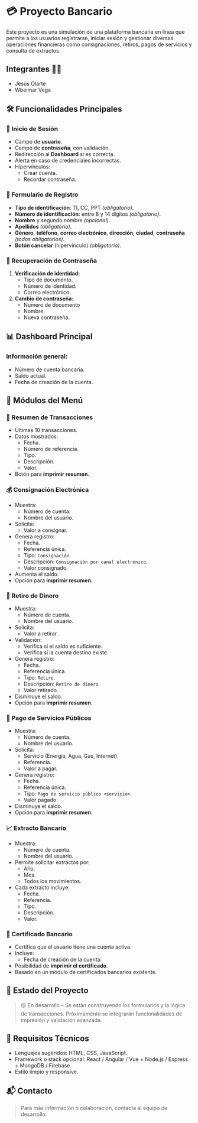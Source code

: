 # 💳 Proyecto Bancario

Este proyecto es una simulación de una plataforma bancaria en línea que permite a los usuarios registrarse, iniciar sesión y gestionar diversas operaciones financieras como consignaciones, retiros, pagos de servicios y consulta de extractos.
## Integrantes 👨‍💻
- Jesús Olarte
- Wbeimar Vega

## 🛠️ Funcionalidades Principales

### 🔐 Inicio de Sesión
- Campo de **usuario**.
- Campo de **contraseña**, con validación.
- Redirección al **Dashboard** si es correcta.
- Alerta en caso de credenciales incorrectas.
- Hipervínculos:
  - Crear cuenta.
  - Recordar contraseña.

### 📝 Formulario de Registro
- **Tipo de identificación**: TI, CC, PPT *(obligatorio)*.
- **Número de identificación**: entre 8 y 14 dígitos *(obligatorio)*.
- **Nombre** y segundo nombre *(opcional)*.
- **Apellidos** *(obligatorio)*.
- **Género**, **teléfono**, **correo electrónico**, **dirección**, **ciudad**, **contraseña** *(todos obligatorios)*.
- **Botón cancelar** (hipervínculo) *(obligatorio)*.

### 🔑 Recuperación de Contraseña
1. **Verificación de identidad:**
   - Tipo de documento.
   - Número de identidad.
   - Correo electrónico.
2. **Cambio de contraseña:**
   - Numero de documento
   - Nombre.
   - Nueva contraseña.

## 📊 Dashboard Principal

### Información general:
- Número de cuenta bancaria.
- Saldo actual.
- Fecha de creación de la cuenta.

## 📁 Módulos del Menú

### 📄 Resumen de Transacciones
- Últimas 10 transacciones.
- Datos mostrados:
  - Fecha.
  - Número de referencia.
  - Tipo.
  - Descripción.
  - Valor.
- Botón para **imprimir resumen**.

### 💰 Consignación Electrónica
- Muestra:
  - Número de cuenta.
  - Nombre del usuario.
- Solicita:
  - Valor a consignar.
- Genera registro:
  - Fecha.
  - Referencia única.
  - Tipo: `Consignación`.
  - Descripción: `Consignación por canal electrónico`.
  - Valor consignado.
- Aumenta el saldo.
- Opción para **imprimir resumen**.

### 🏧 Retiro de Dinero
- Muestra:
  - Número de cuenta.
  - Nombre del usuario.
- Solicita:
  - Valor a retirar.
- Validación:
  - Verifica si el saldo es suficiente.
  - Verifica si la cuenta destino existe.
- Genera registro:
  - Fecha.
  - Referencia única.
  - Tipo: `Retiro`.
  - Descripción: `Retiro de dinero`.
  - Valor retirado.
- Disminuye el saldo.
- Opción para **imprimir resumen**.

### 🧾 Pago de Servicios Públicos
- Muestra:
  - Número de cuenta.
  - Nombre del usuario.
- Solicita:
  - Servicio (Energía, Agua, Gas, Internet).
  - Referencia.
  - Valor a pagar.
- Genera registro:
  - Fecha.
  - Referencia única.
  - Tipo: `Pago de servicio público <servicio>`.
  - Valor pagado.
- Disminuye el saldo.
- Opción para **imprimir resumen**.

### 📈 Extracto Bancario
- Muestra:
  - Número de cuenta.
  - Nombre del usuario.
- Permite solicitar extractos por:
  - Año.
  - Mes.
  - Todos los movimientos.
- Cada extracto incluye:
  - Fecha.
  - Referencia.
  - Tipo.
  - Descripción.
  - Valor.

### 📄 Certificado Bancario
- Certifica que el usuario tiene una cuenta activa.
- Incluye:
  - Fecha de creación de la cuenta.
- Posibilidad de **imprimir el certificado**.
- Basado en un módulo de certificados bancarios existente.

## 🚧 Estado del Proyecto
> 🟡 En desarrollo – Se están construyendo los formularios y la lógica de transacciones. Próximamente se integrarán funcionalidades de impresión y validación avanzada.

## 📌 Requisitos Técnicos
- Lenguajes sugeridos: HTML, CSS, JavaScript.
- Framework o stack opcional: React / Angular / Vue + Node.js / Express + MongoDB / Firebase.
- Estilo limpio y responsive.

## 📬 Contacto
> Para más información o colaboración, contacta al equipo de desarrollo.
